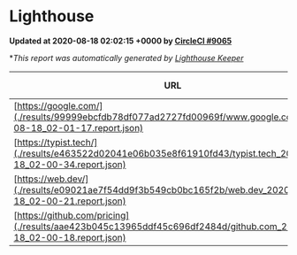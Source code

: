 
# Lighthouse

**Updated at 2020-08-18 02:02:15 +0000 by [CircleCI #9065](https://circleci.com/gh/ItinerisLtd/lighthouse-keeper-example/9065)**

**This report was automatically generated by [Lighthouse Keeper](https://github.com/itinerisltd/lighthouse-keeper)*

| URL | Performance | Accessibility | Best Practices | SEO | PWA | Updated At |
| --- | --- | --- | --- | --- | --- | --- |
| [https://google.com/](./results/99999ebcfdb78df077ad2727fd00969f/www.google.com_2020-08-18_02-01-17.report.json) | 0.9 | 0.9 | 0.93 | 0.85 | 0.54 | 2020-08-18T02:01:17.489Z |
| [https://typist.tech/](./results/e463522d02041e06b035e8f61910fd43/typist.tech_2020-08-18_02-00-34.report.json) | 0.9 | 0.92 | 0.93 | 0.99 | 0.57 | 2020-08-18T02:00:34.996Z |
| [https://web.dev/](./results/e09021ae7f54dd9f3b549cb0bc165f2b/web.dev_2020-08-18_02-00-21.report.json) | 0.86 | 1 | 0.93 | 0.99 | 0.96 | 2020-08-18T02:00:21.830Z |
| [https://github.com/pricing](./results/aae423b045c13965ddf45c696df2484d/github.com_2020-08-18_02-00-18.report.json) | 0.64 | 0.96 | 0.93 | 0.92 | 0.54 | 2020-08-18T02:00:18.404Z |
